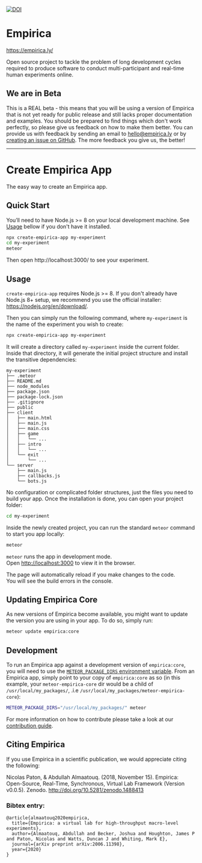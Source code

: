 [![DOI](https://zenodo.org/badge/DOI/10.5281/zenodo.1488413.svg)](https://doi.org/10.5281/zenodo.1488413)

# Empirica

https://empirica.ly/

Open source project to tackle the problem of long development cycles required to
produce software to conduct multi-participant and real-time human experiments
online.

## We are in Beta

This is a REAL beta - this means that you will be using a version of Empirica
that is not yet ready for public release and still lacks proper documentation
and examples. You should be prepared to find things which don't work perfectly,
so please give us feedback on how to make them better. You can provide us with
feedback by sending an email to hello@empirica.ly or by
[creating an issue on GitHub](https://github.com/empiricaly/create-empirica-app/issues).
The more feedback you give us, the better!

---

# Create Empirica App

The easy way to create an Empirica app.

## Quick Start

You’ll need to have Node.js >= 8 on your local development machine. See
[Usage](#usage) bellow if you don't have it installed.

```sh
npx create-empirica-app my-experiment
cd my-experiment
meteor
```

Then open http://localhost:3000/ to see your experiment.

## Usage

`create-empirica-app` requires Node.js >= 8. If you don't already have Node.js
8+ setup, we recommend you use the official installer:
https://nodejs.org/en/download/.

Then you can simply run the following command, where `my-experiment` is the name
of the experiment you wish to create:

```sh
npx create-empirica-app my-experiment
```

It will create a directory called `my-experiment` inside the current folder.<br>
Inside that directory, it will generate the initial project structure and
install the transitive dependencies:

```
my-experiment
├── .meteor
├── README.md
├── node_modules
├── package.json
├── package-lock.json
├── .gitignore
├── public
├── client
│   ├── main.html
│   ├── main.js
│   ├── main.css
│   ├── game
│   │   └── ...
│   ├── intro
│   │   └── ...
│   └── exit
│       └── ...
└── server
    ├── main.js
    ├── callbacks.js
    └── bots.js
```

No configuration or complicated folder structures, just the files you need to
build your app. Once the installation is done, you can open your project folder:

```sh
cd my-experiment
```

Inside the newly created project, you can run the standard `meteor` command to
start you app locally:

```sh
meteor
```

`meteor` runs the app in development mode.<br> Open
[http://localhost:3000](http://localhost:3000) to view it in the browser.

The page will automatically reload if you make changes to the code.<br> You will
see the build errors in the console.

## Updating Empirica Core

As new versions of Empirica become available, you might want to update the
version you are using in your app. To do so, simply run:

```sh
meteor update empirica:core
```

## Development

To run an Empirica app against a development version of `empirica:core`, you
will need to use the
[`METEOR_PACKAGE_DIRS` environment variable](https://docs.meteor.com/environment-variables.html#METEOR-PACKAGE-DIRS).
From an Empirica app, simply point to your copy of `empirica:core` as so (in
this example, your `meteor-empirica-core` dir would be a child of
`/usr/local/my_packages/`, .i.e `/usr/local/my_packages/meteor-empirica-core`):

```sh
METEOR_PACKAGE_DIRS="/usr/local/my_packages/" meteor
```

For more information on how to contribute please take a look at our
[contribution guide](./.github/CONTRIBUTING.md).


## Citing Empirica
If you use Empirica in a scientific publication, we would appreciate citing the following:

Nicolas Paton, & Abdullah Almaatouq. (2018, November 15). Empirica: Open-Source, Real-Time, Synchronous, Virtual Lab Framework (Version v0.0.5). Zenodo. http://doi.org/10.5281/zenodo.1488413

### Bibtex entry:
```
@article{almaatouq2020empirica,
  title={Empirica: a virtual lab for high-throughput macro-level experiments},
  author={Almaatouq, Abdullah and Becker, Joshua and Houghton, James P and Paton, Nicolas and Watts, Duncan J and Whiting, Mark E},
  journal={arXiv preprint arXiv:2006.11398},
  year={2020}
}
```





